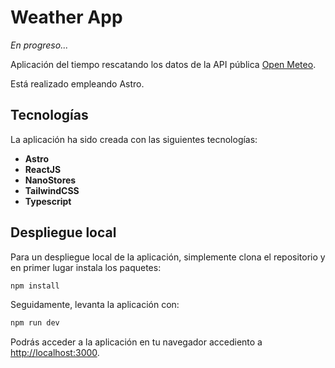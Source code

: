# Weather App

*En progreso...*

Aplicación del tiempo rescatando los datos de la API pública [Open Meteo](https://open-meteo.com/).

Está realizado empleando Astro.

## Tecnologías

La aplicación ha sido creada con las siguientes tecnologías:

- **Astro**
- **ReactJS**
- **NanoStores**
- **TailwindCSS**
- **Typescript**


## Despliegue local

Para un despliegue local de la aplicación, simplemente clona el repositorio y en primer lugar instala los paquetes:

```bash
npm install
```

Seguidamente, levanta la aplicación con:

```bash
npm run dev
```

Podrás acceder a la aplicación en tu navegador accediento a [http://localhost:3000](http://localhost:3000).

